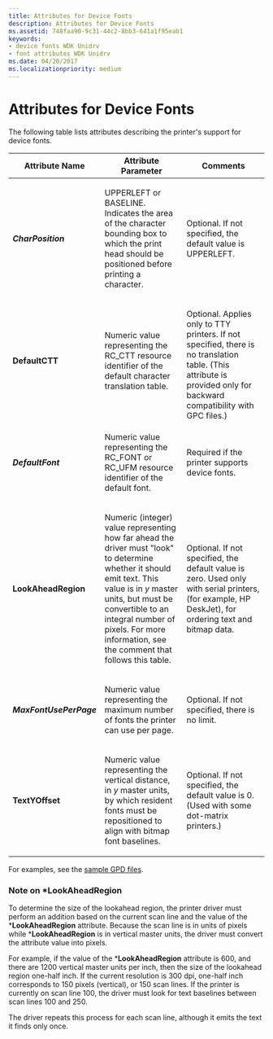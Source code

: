 ```yaml
---
title: Attributes for Device Fonts
description: Attributes for Device Fonts
ms.assetid: 748faa90-9c31-44c2-8bb3-641a1f95eab1
keywords:
- device fonts WDK Unidrv
- font attributes WDK Unidrv
ms.date: 04/20/2017
ms.localizationpriority: medium
---
```


# Attributes for Device Fonts





The following table lists attributes describing the printer's support for device fonts.

<table>
<colgroup>
<col width="33%" />
<col width="33%" />
<col width="33%" />
</colgroup>
<thead>
<tr class="header">
<th>Attribute Name</th>
<th>Attribute Parameter</th>
<th>Comments</th>
</tr>
</thead>
<tbody>
<tr class="odd">
<td><p><strong><em>CharPosition</strong></p></td>
<td><p>UPPERLEFT or BASELINE. Indicates the area of the character bounding box to which the print head should be positioned before printing a character.</p></td>
<td><p>Optional. If not specified, the default value is UPPERLEFT.</p></td>
</tr>
<tr class="even">
<td><p><strong></em>DefaultCTT</strong></p></td>
<td><p>Numeric value representing the RC_CTT resource identifier of the default character translation table.</p></td>
<td><p></p>
Optional. Applies only to TTY printers.
If not specified, there is no translation table. (This attribute is provided only for backward compatibility with GPC files.)</td>
</tr>
<tr class="odd">
<td><p><strong><em>DefaultFont</strong></p></td>
<td><p>Numeric value representing the RC_FONT or RC_UFM resource identifier of the default font.</p></td>
<td><p>Required if the printer supports device fonts.</p></td>
</tr>
<tr class="even">
<td><p><strong></em>LookAheadRegion</strong></p></td>
<td><p>Numeric (integer) value representing how far ahead the driver must "look" to determine whether it should emit text. This value is in <em>y</em> master units, but must be convertible to an integral number of pixels. For more information, see the comment that follows this table.</p></td>
<td><p>Optional. If not specified, the default value is zero. Used only with serial printers, (for example, HP DeskJet), for ordering text and bitmap data.</p></td>
</tr>
<tr class="odd">
<td><p><strong><em>MaxFontUsePerPage</strong></p></td>
<td><p>Numeric value representing the maximum number of fonts the printer can use per page.</p></td>
<td><p>Optional. If not specified, there is no limit.</p></td>
</tr>
<tr class="even">
<td><p><strong></em>TextYOffset</strong></p></td>
<td><p>Numeric value representing the vertical distance, in <em>y</em> master units, by which resident fonts must be repositioned to align with bitmap font baselines.</p></td>
<td><p>Optional. If not specified, the default value is 0. (Used with some dot-matrix printers.)</p></td>
</tr>
</tbody>
</table>

 

For examples, see the [sample GPD files](sample-gpd-files.md).

### <a href="" id="note-on--lookaheadregion"></a>Note on \*LookAheadRegion

To determine the size of the lookahead region, the printer driver must perform an addition based on the current scan line and the value of the \***LookAheadRegion** attribute. Because the scan line is in units of pixels while \***LookAheadRegion** is in vertical master units, the driver must convert the attribute value into pixels.

For example, if the value of the \***LookAheadRegion** attribute is 600, and there are 1200 vertical master units per inch, then the size of the lookahead region one-half inch. If the current resolution is 300 dpi, one-half inch corresponds to 150 pixels (vertical), or 150 scan lines. If the printer is currently on scan line 100, the driver must look for text baselines between scan lines 100 and 250.

The driver repeats this process for each scan line, although it emits the text it finds only once.

 

 




